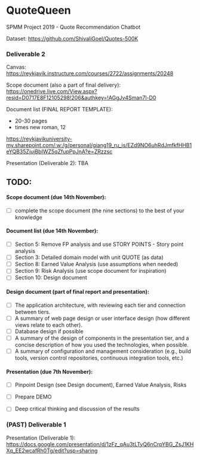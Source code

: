 # QuoteQueen
SPMM Project 2019 - Quote Recommendation Chatbot


Dataset:
https://github.com/ShivaliGoel/Quotes-500K

### Deliverable 2
Canvas: https://reykjavik.instructure.com/courses/2722/assignments/20248

Scope document (also a part of final delivery):
https://onedrive.live.com/View.aspx?resid=D0717E8F12105298!206&authkey=!AGgJv4Sman7l-D0

Document list (FINAL REPORT TEMPLATE):
- 20-30 pages
- times new roman, 12

https://reykjavikuniversity-my.sharepoint.com/:w:/g/personal/giang19_ru_is/EZd9NO6uhRdJmfkfHHB1eYQB35ZjujBbIWZ5qZfupPpJnA?e=ZRzzsc

Presentation (Deliverable 2):
TBA


## TODO:

#### Scope document (due 14th November):
- [ ] complete the scope document (the nine sections) to the best of your knowledge

#### Document list (due 14th November):
- [ ] Section 5: Remove FP analysis and use STORY POINTS - Story point analysis
- [ ] Section 3: Detailed domain model with unit QUOTE (as data)
- [ ] Section 8: Earned Value Analysis (use assumptions when needed)
- [ ] Section 9: Risk Analysis (use scope document for inspiration)
- [ ] Section 10: Design document 

#### Design document (part of final report and presentation):
- [ ] The application architecture, with reviewing each tier and connection between tiers. 
- [ ] A summary of web page design or user interface design (how different views relate to each other). 
- [ ] Database design if possible
- [ ] A summary of the design of components in the presentation tier, and a concise description of how you used the technologies, when possible.
- [ ] A summary of configuration and management consideration (e.g., build tools, version control repositories, continuous integration tools, etc.)

#### Presentation (due 7th November):
- [ ] Pinpoint Design (see Design document), Earned Value Analysis, Risks
- [ ] Prepare DEMO
- [ ] Deep critical thinking and discussion of the results 



### (PAST) Deliverable 1

Presentation (Deliverable 1):
https://docs.google.com/presentation/d/1zFz_qAu3tLTyQ6nCrpYBG_ZsJ1KHXq_EE2wcafRh0Tg/edit?usp=sharing
